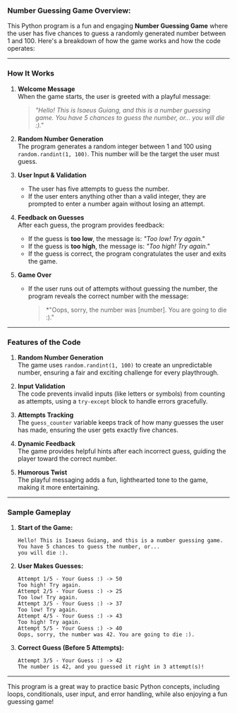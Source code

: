 ### Number Guessing Game Overview:

This Python program is a fun and engaging **Number Guessing Game** where the user has five chances to guess a randomly generated number between 1 and 100. Here's a breakdown of how the game works and how the code operates:

---

### **How It Works**
1. **Welcome Message**  
   When the game starts, the user is greeted with a playful message:
   > *"Hello! This is Isaeus Guiang, and this is a number guessing game. You have 5 chances to guess the number, or... you will die :)."*

2. **Random Number Generation**  
   The program generates a random integer between 1 and 100 using `random.randint(1, 100)`. This number will be the target the user must guess.

3. **User Input & Validation**  
   - The user has five attempts to guess the number.
   - If the user enters anything other than a valid integer, they are prompted to enter a number again without losing an attempt.

4. **Feedback on Guesses**  
   After each guess, the program provides feedback:
   - If the guess is **too low**, the message is: *"Too low! Try again."*
   - If the guess is **too high**, the message is: *"Too high! Try again."*
   - If the guess is correct, the program congratulates the user and exits the game.

5. **Game Over**  
   - If the user runs out of attempts without guessing the number, the program reveals the correct number with the message:
     > *"Oops, sorry, the number was [number]. You are going to die :)."

---

### **Features of the Code**
1. **Random Number Generation**  
   The game uses `random.randint(1, 100)` to create an unpredictable number, ensuring a fair and exciting challenge for every playthrough.

2. **Input Validation**  
   The code prevents invalid inputs (like letters or symbols) from counting as attempts, using a `try-except` block to handle errors gracefully.

3. **Attempts Tracking**  
   The `guess_counter` variable keeps track of how many guesses the user has made, ensuring the user gets exactly five chances.

4. **Dynamic Feedback**  
   The game provides helpful hints after each incorrect guess, guiding the player toward the correct number.

5. **Humorous Twist**  
   The playful messaging adds a fun, lighthearted tone to the game, making it more entertaining.

---

### **Sample Gameplay**
1. **Start of the Game:**  
   ```
   Hello! This is Isaeus Guiang, and this is a number guessing game. 
   You have 5 chances to guess the number, or...
   you will die :).
   ```

2. **User Makes Guesses:**  
   ```
   Attempt 1/5 - Your Guess :) -> 50
   Too high! Try again.
   Attempt 2/5 - Your Guess :) -> 25
   Too low! Try again.
   Attempt 3/5 - Your Guess :) -> 37
   Too low! Try again.
   Attempt 4/5 - Your Guess :) -> 43
   Too high! Try again.
   Attempt 5/5 - Your Guess :) -> 40
   Oops, sorry, the number was 42. You are going to die :).
   ```

3. **Correct Guess (Before 5 Attempts):**  
   ```
   Attempt 3/5 - Your Guess :) -> 42
   The number is 42, and you guessed it right in 3 attempt(s)!
   ```

---

This program is a great way to practice basic Python concepts, including loops, conditionals, user input, and error handling, while also enjoying a fun guessing game!
